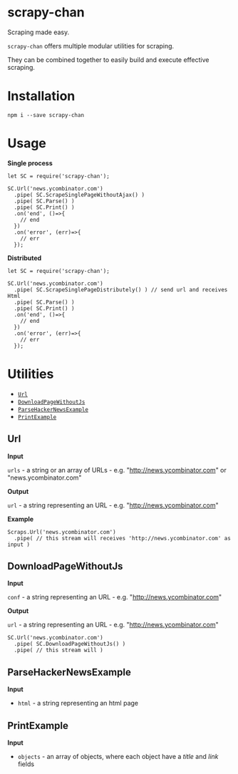 # scrapy-chan

Scraping made easy.

`scrapy-chan` offers multiple modular utilities for scraping. 

They can be combined together to easily build and execute effective scraping.

# Installation

`npm i --save scrapy-chan`

# Usage

**Single process**

```
let SC = require('scrapy-chan');

SC.Url('news.ycombinator.com')
  .pipe( SC.ScrapeSinglePageWithoutAjax() )
  .pipe( SC.Parse() )
  .pipe( SC.Print() )
  .on('end', ()=>{
    // end  
  })
  .on('error', (err)=>{
    // err
  });
```

**Distributed**
```
let SC = require('scrapy-chan');

SC.Url('news.ycombinator.com')
  .pipe( SC.ScrapeSinglePageDistributely() ) // send url and receives Html
  .pipe( SC.Parse() )
  .pipe( SC.Print() )
  .on('end', ()=>{
    // end  
  })
  .on('error', (err)=>{
    // err
  });
```

# Utilities

* [`Url`](#url)
* [`DownloadPageWithoutJs`](#downloadpagewithoutjs)
* [`ParseHackerNewsExample`](#parsehackernewsexample)
* [`PrintExample`](#printexample)

## Url

**Input**

`urls` - a string or an array of URLs - e.g. "http://news.ycombinator.com" or "news.ycombinator.com"

**Output**

`url` - a string representing an URL - e.g. "http://news.ycombinator.com"


**Example**

```
Scraps.Url('news.ycombinator.com')
  .pipe( // this stream will receives 'http://news.ycombinator.com' as input )
```

## DownloadPageWithoutJs

**Input**

`conf` - a string representing an URL - e.g. "http://news.ycombinator.com"

**Output**

`url` - a string representing an URL - e.g. "http://news.ycombinator.com"


```
SC.Url('news.ycombinator.com')
  .pipe( SC.DownloadPageWithoutJs() )
  .pipe( // this stream will )
```

## ParseHackerNewsExample

**Input**

* `html` - a string representing an html page

## PrintExample

**Input**

* `objects` - an array of objects, where each object have a *title* and *link* fields